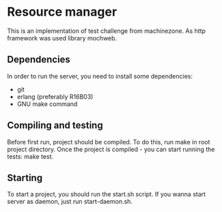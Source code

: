 # Resource manager
This is an implementation of test challenge from machinezone. 
As http framework was used library mochweb.

## Dependencies

In order to run the server, you need to install some dependencies:

* git
* erlang (preferably R16B03) 
* GNU make command

## Compiling and testing

Before first run, project should be compiled.
To do this, run make in root project directory.
Once the project is compiled - you can start running the tests: make test.

## Starting

To start a project, you should run the start.sh script. If you wanna start server as daemon, just run start-daemon.sh.




